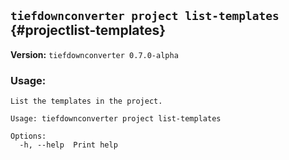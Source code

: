 ## `tiefdownconverter project list-templates` {#projectlist-templates}

**Version:** `tiefdownconverter 0.7.0-alpha`

### Usage:
```
List the templates in the project.

Usage: tiefdownconverter project list-templates

Options:
  -h, --help  Print help
```

